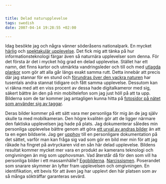 ```yaml
--- 


title: Delad naturupplevelse 
tags: swedish 
date: 2007-04-14 19:28:55 +02:00 

---
```


Idag besökte jag och några vänner söderåsens nationalpark. En mycket [härlig](http://farm1.static.flickr.com/56/139112189_bf29342691.jpg?v=0) och [spektakulär upplevelse](http://farm1.static.flickr.com/39/88264159_1ebe0e7a4b.jpg?v=0). Det fick mig att tänka på hur informationsteknologi färgar även så naturnära upplevelser som denna. För det första är det i mycket hög grad en delad upplevelse. Stället har ett namn, det finns kartor och utmärkta vandringsleder och till och med [utlagda plankor](http://farm1.static.flickr.com/123/388340191_40ca545b25.jpg?v=0) som gör att alla går längs exakt samma rutt. Detta innebär att precis där jag stannar för en stund och [förundras över den vackra naturen](http://farm1.static.flickr.com/14/17987029_3443292452.jpg?v=0) har tusentals andra stannat tidigare och fått samma upplevelse. Dessutom kan vi räkna med att en viss procent av dessa hade digitalkameror med sig, säkert bättre än den på min mobiltelefon som jag just höll på att ta upp. Bilderna som de tar kommer jag antagligen kunna hitta på [fotosidor på nätet som använder sig av taggar](http://flickr.com/search/?w=all&q=s%C3%B6der%C3%A5sen&m=text). 

Deras bilder kommer på ett sätt vara mer personliga för mig än de jag själv skulle ta med mobilkameran. Den högre kvalitén gör att de ligger närmare den faktiska upplevelsen jag hade på plats. Jag dokumenterar således min personliga upplevelse bättre genom att göra [ett urval av andras bilder](http://flickr.com/search/?w=all&q=kopparhatten&m=text) än att ta en egen bildserie. Jag ger [upphov](http://images.google.com/images?q=upphovsmannafunktionen) till en personligare dokumentation på det sättet, varför man kan fråga sig vad som gör en bild mer min för att jag råkade ha fingret på avtryckaren vid en sån här delad upplevelse. Bildens resultat kommer mycket mer vara en produkt av kamerans teknologi och omgivningen än mig som upphovsman. Vad återstår då för den som vill ha personliga bilder i ett massamhälle? [Egobilderna](http://farm1.static.flickr.com/51/139112188_1fa26fa258.jpg?v=0). [Narcissismen](http://flickr.com/photos/toffe/17565338/). Poserandet som snarare skymmer än lyfter fram upplevelsen och omgivningen. En identifikation, ett bevis för att även jag har upplevt den här platsen som av så många sökträffar garanteras sevärd.

